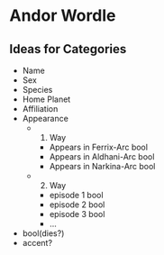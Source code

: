 # Andor Wordle 

## Ideas for Categories

- Name 
- Sex
- Species
- Home Planet
- Affiliation
- Appearance
  - 1. Way
    - Appears in Ferrix-Arc bool
    - Appears in Aldhani-Arc bool
    - Appears in Narkina-Arc bool
  - 2. Way
    - episode 1 bool
    - episode 2 bool
    - episode 3 bool
    - ...
- bool(dies?)
- accent?